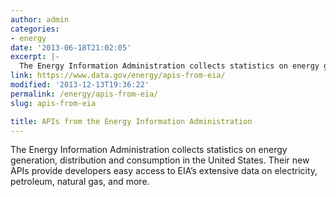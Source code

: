 ```yaml
---
author: admin
categories:
- energy
date: '2013-06-18T21:02:05'
excerpt: |-
  The Energy Information Administration collects statistics on energy generation, distribution and consumption in the United States. Their new APIs provide developers easy access to EIA’s extensive data on electricity, petroleum, natural gas, and more.
link: https://www.data.gov/energy/apis-from-eia/
modified: '2013-12-13T19:36:22'
permalink: /energy/apis-from-eia/
slug: apis-from-eia

title: APIs from the Energy Information Administration
---
```


The Energy Information Administration collects statistics on energy generation, distribution and consumption in the United States. Their new APIs provide developers easy access to EIA’s extensive data on electricity, petroleum, natural gas, and more.

